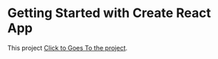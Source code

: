 # Getting Started with Create React App

This project [Click to Goes To the project](https://sweethunter.netlify.app/).

